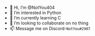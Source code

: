- 👋 Hi, I’m @NotYou404
- 👀 I’m interested in Python
- 🌱 I’m currently learning C
- 💞️ I’m looking to collaborate on no thing
- 📫 Message me on Discord-`NotYou#2907`

<!---
NotYou404/NotYou404 is a ✨ special ✨ repository because its `README.md` (this file) appears on your GitHub profile.
You can click the Preview link to take a look at your changes.
--->
